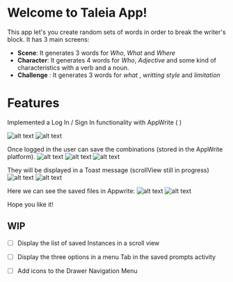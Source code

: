 # Welcome to Taleia App!

This app let's you create random sets of words in order to break the writer's block.
It has 3 main screens:

- **Scene**: It generates 3 words for *Who*, *What* and *Where*
- **Character**: It generates 4 words for  *Who*, *Adjective* and some kind of characteristics with a verb and a noun.
- **Challenge** : It generates 3 words for *what* , *writting style* and *limitation*

# Features

Implemented a Log In / Sign In functionality with AppWrite ( )

![alt text](https://github.com/und1n3/taleia/blob/main/readme_images/main_screen.jpg?raw=true)
![alt text](https://github.com/und1n3/taleia/blob/main/readme_images/info.jpg?raw=true)

Once logged in the user can save the combinations (stored in the AppWrite platform).
![alt text](https://github.com/und1n3/taleia/blob/main/readme_images/loged_menu.jpg?raw=true)
![alt text](https://github.com/und1n3/taleia/blob/main/readme_images/login_menu.jpg?raw=true)
![alt text](https://github.com/und1n3/taleia/blob/main/readme_images/name_alert.jpg?raw=true)

They will be displayed in a Toast message (scrollView still in progress)
![alt text](https://github.com/und1n3/taleia/blob/main/readme_images/saved_combo.jpg?raw=true)
![alt text](https://github.com/und1n3/taleia/blob/main/readme_images/toast.jpg?raw=true)

Here we can see the saved files in Appwrite:
![alt text](https://github.com/und1n3/taleia/blob/main/readme_images/app_users.jpg?raw=true)
![alt text](https://github.com/und1n3/taleia/blob/main/readme_images/app_docs.jpg?raw=true)

Hope you like it!

## WIP

- [ ] Display the list of saved Instances in a scroll view
- [ ] Display the three options in a menu Tab in the saved prompts activity
- [ ] Add icons to the Drawer Navigation Menu

